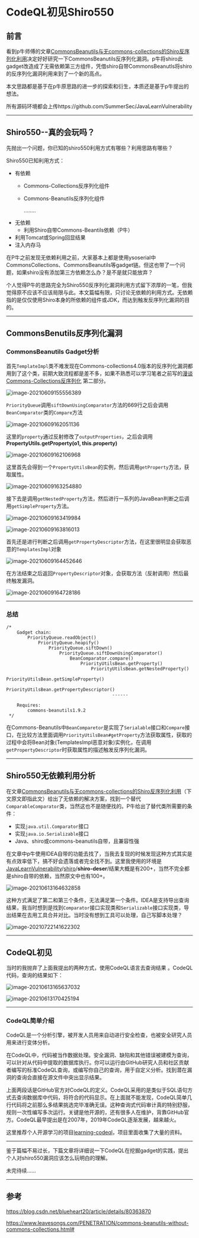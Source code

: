 # CodeQL初见Shiro550
## 前言 

看到p牛师傅的文章[CommonsBeanutils与无commons-collections的Shiro反序列化利用](https://www.leavesongs.com/PENETRATION/commons-beanutils-without-commons-collections.html)决定好好研究一下CommonsBeanutils反序列化漏洞。p牛将shiro此gadget改造成了无需依赖第三方组件，凭借shiro自带CommonsBeanutls将shiro的反序列化漏洞利用来到了一个新的高点。

本文思路都是基于在p牛原思路的进一步的探索和衍生，本质还是基于p牛提出的想法。

所有源码环境都会上传https://github.com/SummerSec/JavaLearnVulnerability



----

## Shiro550--真的会玩吗？



先抛出一个问题，你已知的shiro550利用方式有哪些？利用思路有哪些？

Shiro550已知利用方式：

* 有依赖

    * Commons-Collections反序列化组件

    * Commons-Beanutils反序列化组件

        ........

        

- 无依赖
    - 利用Shiro自带Commons-Beantils依赖（P牛）
- 利用Tomcat或Spring回显结果
- 注入内存马



在P牛之前发现无依赖利用之前，大家基本上都是使用ysoserial中CommonsCollections、CommonsBeanutils等gadget链。但这也带了一个问题，如果shiro没有添加第三方依赖怎么办？是不是就只能放弃？

个人觉得P牛的思路完全为Shiro550反序列化漏洞利用方式留下浓厚的一笔，但我觉得原不应该不应该局限与此。本文篇幅有限，只讨论无依赖的利用方式。无依赖指的是仅仅使用Shiro本身的所依赖的组件或JDK，而达到触发反序列化漏洞的目的。



---

## CommonsBenutils反序列化漏洞



### CommonsBeanutils Gadget分析

首先`TemplateImpl`类不难发现在Commons-collections4.0版本的反序列化漏洞都用到了这个类，前期大致流程都是差不多，如果不熟悉可以学习笔者之前写的[漫谈Commons-Collections反序列化](https://summersec.github.io/2020/05/26/%E6%BC%AB%E8%B0%88Commons-Collections%E5%8F%8D%E5%BA%8F%E5%88%97%E5%8C%96/) 第二部分。

![image-20210609155556389](https://gitee.com/samny/images/raw/master/summersec//56u55er56ec/56u55er56ec.png)

`PriorityQueue`调用`siftDownUsingComparator`方法的669行之后会调用`BeanComparator`类的`Compare`方法

![image-20210609162051136](https://gitee.com/samny/images/raw/master/summersec//51u20er51ec/51u20er51ec.png)

这里的`property`通过反射修改了`outputProperties`，之后会调用**PropertyUtils.getProperty(o1, this.property)**

![image-20210609162106968](https://gitee.com/samny/images/raw/master/summersec//7u21er7ec/7u21er7ec.png)

这里首先会得到一个`PropertyUtilsBean`的实例，然后调用`getProperty`方法，获取属性。

![image-20210609163254880](https://gitee.com/samny/images/raw/master/summersec//54u32er54ec/54u32er54ec.png)

接下去是调用`getNestedProperty`方法，然后进行一系列的JavaBean判断之后调用`getSimpleProperty`方法。

![image-20210609163419984](https://gitee.com/samny/images/raw/master/summersec//20u34er20ec/20u34er20ec.png)

![image-20210609163816013](https://gitee.com/samny/images/raw/master/summersec//16u38er16ec/16u38er16ec.png)

首先还是进行判断之后调用`getPropertyDescriptor`方法，在这里很明显会获取恶意的`TemplatesImpl`对象

![image-20210609164452646](https://gitee.com/samny/images/raw/master/summersec//52u44er52ec/52u44er52ec.png)

在方法结束之后返回`PropertyDescriptor`对象，会获取方法（反射调用）然后最终触发漏洞。

![image-20210609164728186](https://gitee.com/samny/images/raw/master/summersec//28u47er28ec/28u47er28ec.png)





---

### 总结



```
/*
	Gadget chain:
		PriorityQueue.readObject()
			PriorityQueue.heapify()
				PriorityQueue.siftDown()
					PriorityQueue.siftDownUsingComparator()
						BeanComparator.compare()
							PriorityUtilsBean.getProperty()
								PriorityUtilsBean.getNestedProperty()
									PriorityUtilsBean.getSimpleProperty()
										PriorityUtilsBean.getPropertyDescriptor()
										------ 

	Requires:
		commons-beanutils1.9.2
 */
```

在Commons-Beanutils中`BeanComparetor`是实现了`Serialable`接口和`Compare`接口，在比较方法里面调用`PriorityUtilsBean#getProperty`方法获取属性，获取的过程中会将Bean对象(TemplatesImpl恶意对象)实例化，在调用`getPropertyDescriptor`时获取属性的描述触发反序列化漏洞。



----

## Shiro550无依赖利用分析

在文章[CommonsBeanutils与无commons-collections的Shiro反序列化利用](https://www.leavesongs.com/PENETRATION/commons-beanutils-without-commons-collections.html#)（下文原文即指此文）给出了无依赖的解决方案，找到一个替代`ComparableComparator`类，当然这也不是随便找的。P牛给出了替代类所需要的条件：

* 实现`java.util.Comparator`接口
* 实现`java.io.Serializable`接口
* Java、shiro或commons-beanutils自带，且兼容性强

在文章中p牛使用IDEA自带的功能去找了，当我去复现的时候发现这种方式其实是有点效率低下，搞不好会遗落或者完全找不到。这里我使用的环境是[JavaLearnVulnerability](https://github.com/SummerSec/JavaLearnVulnerability)/[shiro](https://github.com/SummerSec/JavaLearnVulnerability/tree/master/shiro)/**shiro-deser**/结果大概是有200+，当然不完全都是shiro自带的依赖，当然原文中也有100+。

![image-20210613164632858](https://gitee.com/samny/images/raw/master/summersec//33u46er33ec/33u46er33ec.png)

这种方式满足了第二和第三个条件，无法满足第一个条件。IDEA是支持导出查询结果，我当时想到是找到`Comparator`接口实现类和`Serializable`接口实现类，导出结果在去用工具合并对比。当时没有想到工具可以处理，自己写脚本处理？

![image-20210722141622302](https://gitee.com/samny/images/raw/master/summersec//29u16er29ec/29u16er29ec.png)



----

## CodeQL初见

当时的我抛弃了上面我提出的两种方式，使用CodeQL语言去查询结果 。CodeQL代码，查询的结果如下：



![image-20210613165637032](https://gitee.com/samny/images/raw/master/summersec//37u56er37ec/37u56er37ec.png)



![image-20210613170425194](https://gitee.com/samny/images/raw/master/summersec//25u04er25ec/25u04er25ec.png)







---

### CodeQL简单介绍

CodeQL是一个分析引擎，被开发人员用来自动进行安全检查，也被安全研究人员用来进行变体分析。

在CodeQL中，代码被当作数据处理。安全漏洞、缺陷和其他错误被建模为查询，可以针对从代码中提取的数据库执行。你可以运行由GitHub研究人员和社区贡献者编写的标准CodeQL查询，或编写你自己的查询，用于自定义分析。找到潜在漏洞的查询会直接在源文件中突出显示结果。

上面两段话是GitHub官方对CodeQL的定义。CodeQL采用的是类似于SQL语句方式去查询数据库中代码，将符合的代码显示。在上面就不能发现，CodeQL简单几行代码将之前那么多结果挑选完毕准确无误。这种查询式代码审计真的特别舒服，规则一次性编写多次运行。关键是他开源的，还有很多人在维护，背靠GitHub官方。CodeQL最早提出是在2007年，2019年CodeQL逐渐发展，越来越火。

这里推荐个人开源学习的项目[learning-codeql](https://github.com/SummerSec/learning-codeql)，项目里面收集了大量的资料。



---

鉴于篇幅不易过长，下篇文章将详细说一下CodeQL在挖掘gadget的实践，提出个人对shiro550漏洞应该怎么玩明白的理解。

未完待续......



----

## 参考

https://blog.csdn.net/blueheart20/article/details/80363870

https://www.leavesongs.com/PENETRATION/commons-beanutils-without-commons-collections.html#



